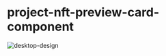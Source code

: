 # project-nft-preview-card-component
![desktop-design](https://github.com/oni10-cell/project-nft-preview-card-component/assets/63311109/2c5ff409-f3a8-4da1-a76d-e6ad8aa8ffbe)
